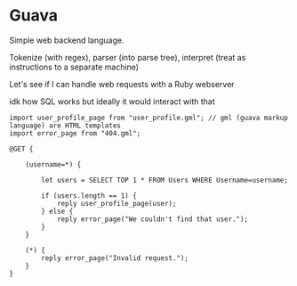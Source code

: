 # Guava
Simple web backend language.
    
Tokenize (with regex), parser (into parse tree), interpret (treat as instructions to a separate machine)

Let's see if I can handle web requests with a Ruby webserver

idk how SQL works but ideally it would interact with that

```
import user_profile_page from "user_profile.gml"; // gml (guava markup language) are HTML templates
import error_page from "404.gml";

@GET {

    (username=*) {

        let users = SELECT TOP 1 * FROM Users WHERE Username=username;
    
        if (users.length == 1) {
            reply user_profile_page(user);
        } else {
            reply error_page("We couldn't find that user.");
        }
    }

    (*) {
        reply error_page("Invalid request.");
    }
}
```
